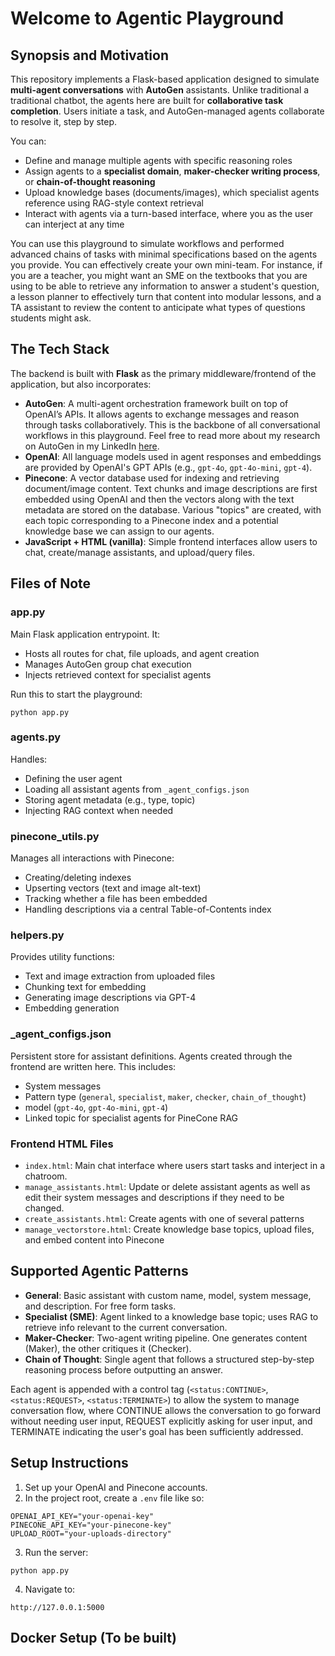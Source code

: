 # Welcome to Agentic Playground
## Synopsis and Motivation
This repository implements a Flask-based application designed to simulate **multi-agent conversations** with **AutoGen** assistants. Unlike traditional a traditional chatbot, the agents here are built for **collaborative task completion**. Users initiate a task, and AutoGen-managed agents collaborate to resolve it, step by step.

You can:
- Define and manage multiple agents with specific reasoning roles
- Assign agents to a **specialist domain**, **maker-checker writing process**, or **chain-of-thought reasoning**
- Upload knowledge bases (documents/images), which specialist agents reference using RAG-style context retrieval
- Interact with agents via a turn-based interface, where you as the user can interject at any time

You can use this playground to simulate workflows and performed advanced chains of tasks with minimal specifications based on the agents you provide. You can effectively create your own mini-team. For instance, if you are a teacher, you might want an SME on the textbooks that you are using to be able to retrieve any information to answer a student's question, a lesson planner to effectively turn that content into modular lessons, and a TA assistant to review the content to anticipate what types of questions students might ask.

## The Tech Stack
The backend is built with **Flask** as the primary middleware/frontend of the application, but also incorporates:

- **AutoGen**: A multi-agent orchestration framework built on top of OpenAI’s APIs. It allows agents to exchange messages and reason through tasks collaboratively. This is the backbone of all conversational workflows in this playground. Feel free to read more about my research on AutoGen in my LinkedIn [here](https://www.linkedin.com/pulse/exploring-ai-orchestrators-sidharta-vadaparty-bklre/?trackingId=6BeVDHSoysX4%2BxCC3q%2B60g%3D%3D).
- **OpenAI**: All language models used in agent responses and embeddings are provided by OpenAI's GPT APIs (e.g., `gpt-4o`, `gpt-4o-mini`, `gpt-4`).
- **Pinecone**: A vector database used for indexing and retrieving document/image content. Text chunks and image descriptions are first embedded using OpenAI and then the vectors along with the text metadata are stored on the database. Various "topics" are created, with each topic corresponding to a Pinecone index and a potential knowledge base we can assign to our agents.
- **JavaScript + HTML (vanilla)**: Simple frontend interfaces allow users to chat, create/manage assistants, and upload/query files.

## Files of Note

### app.py
Main Flask application entrypoint. It:
- Hosts all routes for chat, file uploads, and agent creation
- Manages AutoGen group chat execution
- Injects retrieved context for specialist agents

Run this to start the playground:
```
python app.py
```

### agents.py
Handles:
- Defining the user agent
- Loading all assistant agents from `_agent_configs.json`
- Storing agent metadata (e.g., type, topic)
- Injecting RAG context when needed

### pinecone_utils.py
Manages all interactions with Pinecone:
- Creating/deleting indexes
- Upserting vectors (text and image alt-text)
- Tracking whether a file has been embedded
- Handling descriptions via a central Table-of-Contents index

### helpers.py
Provides utility functions:
- Text and image extraction from uploaded files
- Chunking text for embedding
- Generating image descriptions via GPT-4
- Embedding generation

### _agent_configs.json
Persistent store for assistant definitions. Agents created through the frontend are written here. This includes:
- System messages
- Pattern type (`general`, `specialist`, `maker`, `checker`, `chain_of_thought`)
- model (`gpt-4o`, `gpt-4o-mini`, `gpt-4`)
- Linked topic for specialist agents for PineCone RAG

### Frontend HTML Files
- `index.html`: Main chat interface where users start tasks and interject in a chatroom.
- `manage_assistants.html`: Update or delete assistant agents as well as edit their system messages and descriptions if they need to be changed.
- `create_assistants.html`: Create agents with one of several patterns
- `manage_vectorstore.html`: Create knowledge base topics, upload files, and embed content into Pinecone

## Supported Agentic Patterns

- **General**: Basic assistant with custom name, model, system message, and description. For free form tasks.
- **Specialist (SME)**: Agent linked to a knowledge base topic; uses RAG to retrieve info relevant to the current conversation.
- **Maker-Checker**: Two-agent writing pipeline. One generates content (Maker), the other critiques it (Checker).
- **Chain of Thought**: Single agent that follows a structured step-by-step reasoning process before outputting an answer.

Each agent is appended with a control tag (`<status:CONTINUE>`, `<status:REQUEST>`, `<status:TERMINATE>`) to allow the system to manage conversation flow, where CONTINUE allows the conversation to go forward without needing user input, REQUEST explicitly asking for user input, and TERMINATE indicating the user's goal has been sufficiently addressed. 

## Setup Instructions

1. Set up your OpenAI and Pinecone accounts.
2. In the project root, create a `.env` file like so:
```
OPENAI_API_KEY="your-openai-key"
PINECONE_API_KEY="your-pinecone-key"
UPLOAD_ROOT="your-uploads-directory"
```

3. Run the server:
```
python app.py
```

4. Navigate to:
```
http://127.0.0.1:5000
```

## Docker Setup (To be built)